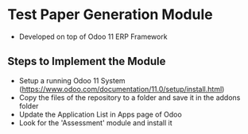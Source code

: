 # Test Paper Generation Module

- Developed on top of Odoo 11 ERP Framework

## Steps to Implement the Module

- Setup a running Odoo 11 System (https://www.odoo.com/documentation/11.0/setup/install.html)
- Copy the files of the repository to a folder and save it in the addons folder
- Update the Application List in Apps page of Odoo
- Look for the 'Assessment' module and install it

